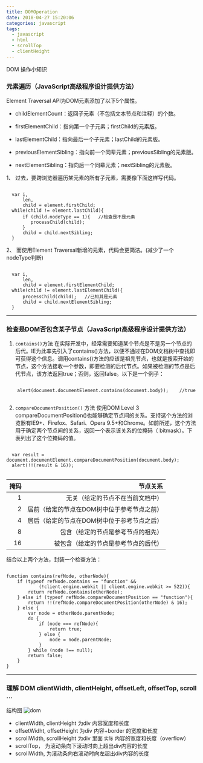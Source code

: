 ```yaml
---
title: DOMOperation
date: 2018-04-27 15:20:06
categories: javascript
tags:
  - javascript
  - html
  - scrollTop
  - clientHeight
---
```


DOM 操作小知识

<!-- more -->

### 元素遍历（JavaScript高级程序设计提供方法）

Element Traversal API为DOM元素添加了以下5个属性。

* childElementCount：返回子元素（不包括文本节点和注释）的个数。

* firstElementChild：指向第一个子元素；firstChild的元素版。

* lastElementChild：指向最后一个子元素；lastChild的元素版。

* previousElementSibling：指向前一个同辈元素；previousSibling的元素版。

* nextElementSibling：指向后一个同辈元素；nextSibling的元素版。

1、 过去，要跨浏览器遍历某元素的所有子元素，需要像下面这样写代码。

<pre><code class="javascript">
  var i,
      len,
      child = element.firstChild;
  while(child != element.lastChild){
      if (child.nodeType == 1){   //检查是不是元素
         processChild(child);
      }
      child = child.nextSibling;
  }
</code></pre>
<font size= 4 ></font>

2、 而使用Element Traversal新增的元素，代码会更简洁。(减少了一个nodeType判断)
<pre><code class="javascript">
  var i,
      len,
      child = element.firstElementChild;
  while(child != element.lastElementChild){
      processChild(child);   //已知其是元素
      child = child.nextElementSibling;
  }
</code></pre>

---

### 检查是DOM否包含某子节点（JavaScript高级程序设计提供方法）
1. `contains()`方法
  在实际开发中，经常需要知道某个节点是不是另一个节点的后代。IE为此率先引入了contains()方法，以便不通过在DOM文档树中查找即可获得这个信息。调用contains()方法的应该是祖先节点，也就是搜索开始的节点，这个方法接收一个参数，即要检测的后代节点。如果被检测的节点是后代节点，该方法返回true；否则，返回false。以下是一个例子：

  <pre><code class="javascript">
    alert(document.documentElement.contains(document.body));    //true
  </code></pre>

2. `compareDocumentPosition()` 方法
使用DOM Level 3 compareDocumentPosition()也能够确定节点间的关系。支持这个方法的浏览器有IE9+、Firefox、Safari、Opera 9.5+和Chrome。如前所述，这个方法用于确定两个节点间的关系，返回一个表示该关系的位掩码（ bitmask）。下表列出了这个位掩码的值。
  <pre><code class="javascript">
  var result = document.documentElement.compareDocumentPosition(document.body);
  alert(!!(result & 16));
  </code></pre>

| 掩码 | 节点关系 |
| -----:   | -----:  |
| 1 | 无关（给定的节点不在当前文档中） |
| 2 | 居前（给定的节点在DOM树中位于参考节点之前） |
| 4 | 居后（给定的节点在DOM树中位于参考节点之后） |
| 8 | 包含（给定的节点是参考节点的祖先） |
| 16 | 被包含（给定的节点是参考节点的后代） |

结合以上两个方法，封装一个检查方法：
<pre><code class="javascript">
function contains(refNode, otherNode){
    if (typeof refNode.contains == "function" &&
            (!client.engine.webkit || client.engine.webkit >= 522)){
        return refNode.contains(otherNode);
    } else if (typeof refNode.compareDocumentPosition == "function"){
        return !!(refNode.compareDocumentPosition(otherNode) & 16);
    } else {
        var node = otherNode.parentNode;
        do {
            if (node === refNode){
                return true;
            } else {
                node = node.parentNode;
            }
        } while (node !== null);
        return false;
    }
}
</code></pre>

---

### 理解 DOM clientWidth, clientHeight, offsetLeft, offsetTop, scroll ...
结构图
![dom](http://fuersite.coding.me/images/dom.png)

- clientWidth, clientHeight 为div 内容宽度和长度
- offsetWidht, offsetHeight 为div 内容+border 的宽度和长度
- scrollWidth, scrollHeight 为div 里面 `实际` 内容的宽度和长度（overflow）
- scrollTop， 为滚动条向下滚动时向上超出div内容的长度
- scrollWidth, 为滚动条向右滚动时向左超出div内容的长度
